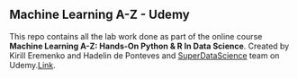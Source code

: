 ## Machine Learning A-Z - Udemy

This repo contains all the lab work done as part of the online course **Machine Learning A-Z: Hands-On Python & R In Data Science**.
Created by Kirill Eremenko and Hadelin de Ponteves and [SuperDataScience](https://www.superdatascience.com) team on Udemy.[Link](https://www.udemy.com/machinelearning/).